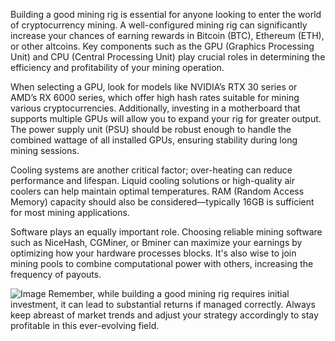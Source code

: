 Building a good mining rig is essential for anyone looking to enter the world of cryptocurrency mining. A well-configured mining rig can significantly increase your chances of earning rewards in Bitcoin (BTC), Ethereum (ETH), or other altcoins. Key components such as the GPU (Graphics Processing Unit) and CPU (Central Processing Unit) play crucial roles in determining the efficiency and profitability of your mining operation.

When selecting a GPU, look for models like NVIDIA’s RTX 30 series or AMD’s RX 6000 series, which offer high hash rates suitable for mining various cryptocurrencies. Additionally, investing in a motherboard that supports multiple GPUs will allow you to expand your rig for greater output. The power supply unit (PSU) should be robust enough to handle the combined wattage of all installed GPUs, ensuring stability during long mining sessions.

Cooling systems are another critical factor; over-heating can reduce performance and lifespan. Liquid cooling solutions or high-quality air coolers can help maintain optimal temperatures. RAM (Random Access Memory) capacity should also be considered—typically 16GB is sufficient for most mining applications.

Software plays an equally important role. Choosing reliable mining software such as NiceHash, CGMiner, or Bminer can maximize your earnings by optimizing how your hardware processes blocks. It's also wise to join mining pools to combine computational power with others, increasing the frequency of payouts.


![Image](https://github.com/user-attachments/assets/31692037-0104-4703-abd1-696b6a7dd41b)
Remember, while building a good mining rig requires initial investment, it can lead to substantial returns if managed correctly. Always keep abreast of market trends and adjust your strategy accordingly to stay profitable in this ever-evolving field.